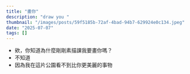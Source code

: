 ```yaml
---
title: "畫你"
description: "draw you "
thumbnail: "/images/posts/59f5185b-72af-4bad-94b7-629924e0c134.jpeg"
date: "2025-07-07"
tags: []
---
```

- 欸，你知道為什麼剛剛素描課我要畫你嗎？
- 不知道
- 因為我在這片公園看不到比你更美麗的事物
